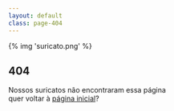 ```yaml
---
layout: default
class: page-404
---
```


<article id="content">
  <div class="content">
    {% img 'suricato.png' %}
    <div>
      <h2>404</h2>
      <p>Nossos suricatos não encontraram essa página <br/>quer voltar à <a href="/">página inicial</a>?</p>
    </div>
  </div>
</article>
